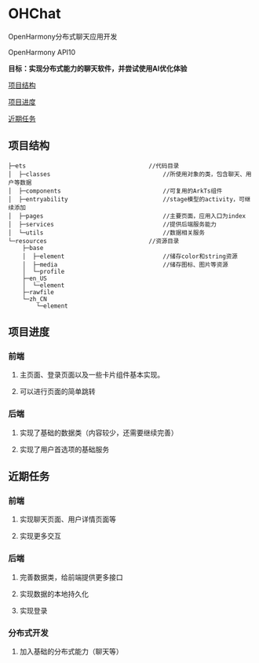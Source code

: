 # OHChat

OpenHarmony分布式聊天应用开发

OpenHarmony API10

**目标：实现分布式能力的聊天软件，并尝试使用AI优化体验**

[项目结构](#项目结构)

[项目进度](#项目进度)

[近期任务](#近期任务)

## 项目结构

```
├─ets                                   //代码目录
│  ├─classes                                //所使用对象的类，包含聊天、用户等数据
│  ├─components                             //可复用的ArkTs组件
│  ├─entryability                           //stage模型的activity，可继续添加
│  ├─pages                                  //主要页面，应用入口为index
│  ├─services                               //提供后端服务能力
│  └─utils                                  //数据相关服务
└─resources                             //资源目录
    ├─base
    │  ├─element                            //储存color和string资源
    │  ├─media                              //储存图标、图片等资源
    │  └─profile
    ├─en_US
    │  └─element
    ├─rawfile
    └─zh_CN
        └─element
```

## 项目进度

### 前端

1. 主页面、登录页面以及一些卡片组件基本实现。

2. 可以进行页面的简单跳转

### 后端

1. 实现了基础的数据类（内容较少，还需要继续完善）

2. 实现了用户首选项的基础服务

## 近期任务

### 前端

1. 实现聊天页面、用户详情页面等

2. 实现更多交互

### 后端

1. 完善数据类，给前端提供更多接口

2. 实现数据的本地持久化

3. 实现登录

### 分布式开发

1. 加入基础的分布式能力（聊天等）